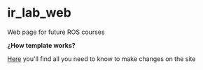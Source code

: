 # ir_lab_web
Web page for future ROS courses

**¿How template works?**

[Here](https://nehalem.netlify.app/features) you'll find all you need to know to make changes on the site

